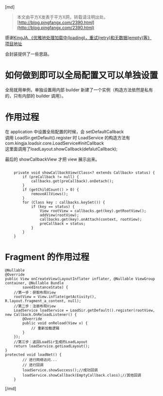 [md]

>本文由平方X发表于平方X网，转载请注明出处。[http://blog.pingfangx.com/2390.html](http://blog.pingfangx.com/2390.html)

感谢[KingJA.《优雅地处理加载中(loading)，重试(retry)和无数据(empty)等》](http://www.jianshu.com/p/2d3537101281)  
[项目地址](https://github.com/KingJA/LoadSir)

会封装提供了一些思路。

# 如何做到即可以全局配置又可以单独设置
全局就用单例，单独设置用内部 builder 新建了一个实例（构造方法依然是私有的，只有内部的 builder 调用）。

# 作用过程
在 application 中设置全局配置的时候，会 setDefaultCallback  
调用 LoadSir.getDefault().register 时
LoadService 的构造方法有com.kingja.loadsir.core.LoadService#initCallback  
这里面调用了loadLayout.showCallback(defalutCallback);

最后的 showCallbackView 才把 view 展示出来。
```

    private void showCallbackView(Class<? extends Callback> status) {
        if (preCallback != null) {
            callbacks.get(preCallback).onDetach();
        }
        if (getChildCount() > 0) {
            removeAllViews();
        }
        for (Class key : callbacks.keySet()) {
            if (key == status) {
                View rootView = callbacks.get(key).getRootView();
                addView(rootView);
                callbacks.get(key).onAttach(context, rootView);
                preCallback = status;
            }
        }
    }
```

# Fragment 的作用过程
```
@Nullable
@Override
public View onCreateView(LayoutInflater inflater, @Nullable ViewGroup container, @Nullable Bundle
        savedInstanceState) {
    //第一步：获取布局View
    rootView = View.inflate(getActivity(), R.layout.fragment_a_content, null);
    //第二步：注册布局View
    LoadService loadService = LoadSir.getDefault().register(rootView, new Callback.OnReloadListener() {
        @Override
        public void onReload(View v) {
            // 重新加载逻辑
        }
    });
    //第三步：返回LoadSir生成的LoadLayout
    return loadService.getLoadLayout();
}
protected void loadNet() {
        // 进行网络访问...
        // 进行回调
        loadService.showSuccess();//成功回调
        loadService.showCallback(EmptyCallback.class);//其他回调
    }

```

[/md]